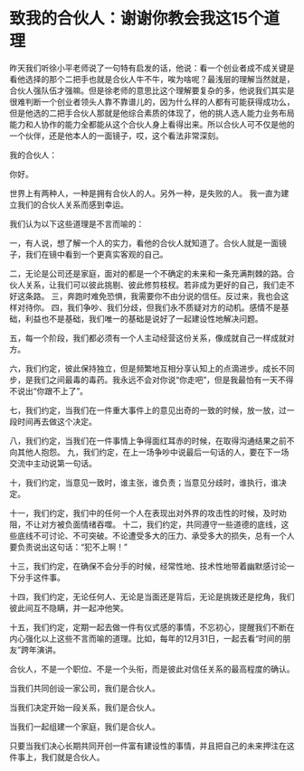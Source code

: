 # 致我的合伙人：谢谢你教会我这15个道理

昨天我们听徐小平老师说了一句特有启发的话，他说：看一个创业者成不成关键是看他选择的那个二把手也就是合伙人牛不牛，唉为啥呢？最浅层的理解当然就是，合伙人强队伍才强嘛。但是徐老师的意思比这个理解要复杂的多，他说我们其实是很难判断一个创业者领头人靠不靠谱儿的，因为什么样的人都有可能获得成功么，但是他选的二把手合伙人那就是他综合素质的体现了，他的挑人选人能力业务布局能力和人协作的能力全都能从这个合伙人身上看得出来。所以合伙人可不仅是他的一个伙伴，还是他本人的一面镜子，哎，这个看法非常深刻。

我的合伙人：  

你好。  

世界上有两种人，一种是拥有合伙人的人。另外一种，是失败的人。 
我一直为建立我们的合伙人关系而感到幸运。  

我们认为以下这些道理是不言而喻的：  

一，有人说，想了解一个人的实力，看他的合伙人就知道了。合伙人就是一面镜子，我们在镜中看到一个更真实客观的自己。  

二，无论是公司还是家庭，面对的都是一个不确定的未来和一条充满荆棘的路。合伙人关系，让我们可以彼此挑剔、彼此修剪枝杈。若非成为更好的自己，我们走不好这条路。 
三，奔跑时难免恐惧，我需要你不由分说的信任。反过来，我也会这样对待你。 
四，我们争吵、我们分歧，但我们永不质疑对方的动机。感情不是基础，利益也不是基础，我们唯一的基础是说好了一起建设性地解决问题。  

五，每一个阶段，我们都必须有一个人主动经营这份关系，像成就自己一样成就对方。  

六，我们约定，彼此保持独立，但是频繁地互相分享认知上的点滴进步。成长不同步，是我们之间最毒的毒药。我永远不会对你说“你走吧”，但是我最怕有一天不得不说出“你跟不上了”。  

七，我们约定，当我们在一件重大事件上的意见出奇的一致的时候，放一放，过一段时间再去做这个决定。  

八，我们约定，当我们在一件事情上争得面红耳赤的时候，在取得沟通结果之前不向其他人抱怨。 
九，我们约定，在上一场争吵中说最后一句话的人，要在下一场交流中主动说第一句话。  

十，我们约定，当意见一致时，谁主张，谁负责；当意见分歧时，谁执行，谁决定。  

十一，我们约定，我们中的任何一个人在表现出对外界的攻击性的时候，及时劝阻，不让对方被负面情绪吞噬。
十二，我们约定，共同遵守一些道德的底线，这些底线不可讨论、不可突破。不论遭受多大的压力、承受多大的损失，总有一个人要负责说出这句话：“犯不上啊！”  

十三，我们约定，在确保不会分手的时候，经常性地、技术性地带着幽默感讨论一下分手这件事。  

十四，我们约定，无论任何人、无论是当面还是背后，无论是挑拨还是挖角，我们彼此间互不隐瞒，并一起冲他笑。  

十五，我们约定，定期一起去做一件有仪式感的事情，不忘初心，提醒我们不断在内心强化以上这些不言而喻的道理。比如，每年的12月31日，一起去看“时间的朋友”跨年演讲。  

合伙人，不是一个职位、不是一个头衔，而是彼此对信任关系的最高程度的确认。  

当我们共同创设一家公司，我们是合伙人。  

当我们决定开始一段关系，我们是合伙人。  

当我们一起组建一个家庭，我们是合伙人。  

只要当我们决心长期共同开创一件富有建设性的事情，并且把自己的未来押注在这件事上，我们就是合伙人。  